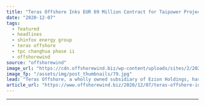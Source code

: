 ```yaml
---
title: "Teras Offshore Inks EUR 69 Million Contract for Taipower Project’s Phase II"
date: "2020-12-07"
tags: 
  - featured
  - headlines
  - shinfox energy group
  - teras offshore
  - tpc changhua phase ii
  - offshorewind
source: "offshorewind"
image_url: "https://cdn.offshorewind.biz/wp-content/uploads/sites/2/2020/12/07153002/Siemens-Gamesa_archive.jpg"
image_fp: "/assets/img/post_thumbnails/79.jpg"
lead: "Teras Offshore, a wholly owned subsidiary of Ezion Holdings, has signed a deal worth"
article_url: "https://www.offshorewind.biz/2020/12/07/teras-offshore-inks-eur-69-million-contract-for-taipower-projects-phase-ii/"
---
```


---
